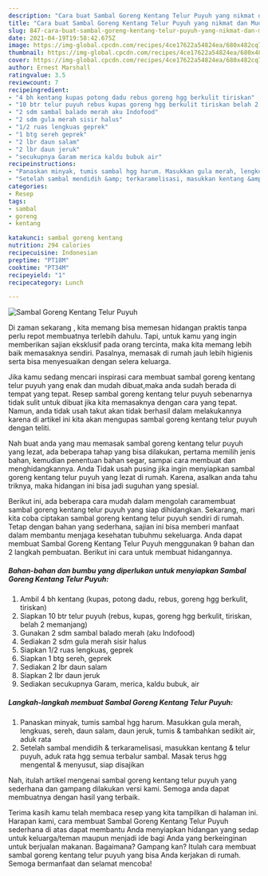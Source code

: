 ```yaml
---
description: "Cara buat Sambal Goreng Kentang Telur Puyuh yang nikmat dan Mudah Dibuat"
title: "Cara buat Sambal Goreng Kentang Telur Puyuh yang nikmat dan Mudah Dibuat"
slug: 847-cara-buat-sambal-goreng-kentang-telur-puyuh-yang-nikmat-dan-mudah-dibuat
date: 2021-04-19T19:58:42.675Z
image: https://img-global.cpcdn.com/recipes/4ce17622a54824ea/680x482cq70/sambal-goreng-kentang-telur-puyuh-foto-resep-utama.jpg
thumbnail: https://img-global.cpcdn.com/recipes/4ce17622a54824ea/680x482cq70/sambal-goreng-kentang-telur-puyuh-foto-resep-utama.jpg
cover: https://img-global.cpcdn.com/recipes/4ce17622a54824ea/680x482cq70/sambal-goreng-kentang-telur-puyuh-foto-resep-utama.jpg
author: Ernest Marshall
ratingvalue: 3.5
reviewcount: 7
recipeingredient:
- "4 bh kentang kupas potong dadu rebus goreng hgg berkulit tiriskan"
- "10 btr telur puyuh rebus kupas goreng hgg berkulit tiriskan belah 2 memanjang"
- "2 sdm sambal balado merah aku Indofood"
- "2 sdm gula merah sisir halus"
- "1/2 ruas lengkuas geprek"
- "1 btg sereh geprek"
- "2 lbr daun salam"
- "2 lbr daun jeruk"
- "secukupnya Garam merica kaldu bubuk air"
recipeinstructions:
- "Panaskan minyak, tumis sambal hgg harum. Masukkan gula merah, lengkuas, sereh, daun salam, daun jeruk, tumis &amp; tambahkan sedikit air, aduk rata"
- "Setelah sambal mendidih &amp; terkaramelisasi, masukkan kentang &amp; telur puyuh, aduk rata hgg semua terbalur sambal. Masak terus hgg mengental &amp; menyusut, siap disajikan"
categories:
- Resep
tags:
- sambal
- goreng
- kentang

katakunci: sambal goreng kentang 
nutrition: 294 calories
recipecuisine: Indonesian
preptime: "PT18M"
cooktime: "PT34M"
recipeyield: "1"
recipecategory: Lunch

---
```



![Sambal Goreng Kentang Telur Puyuh](https://img-global.cpcdn.com/recipes/4ce17622a54824ea/680x482cq70/sambal-goreng-kentang-telur-puyuh-foto-resep-utama.jpg)

Di zaman  sekarang , kita memang bisa memesan hidangan praktis tanpa perlu repot membuatnya terlebih dahulu. Tapi, untuk kamu yang ingin memberikan sajian eksklusif pada orang tercinta, maka kita memang lebih baik memasaknya sendiri. Pasalnya, memasak di rumah jauh lebih higienis serta bisa menyesuaikan dengan selera keluarga.

Jika kamu sedang mencari inspirasi cara membuat sambal goreng kentang telur puyuh yang enak dan mudah dibuat,maka anda sudah berada di tempat yang tepat. Resep sambal goreng kentang telur puyuh  sebenarnya tidak sulit untuk dibuat jika kita memasaknya dengan cara yang tepat. Namun, anda tidak usah takut akan tidak berhasil dalam melakukannya 
karena di artikel ini kita akan mengupas sambal goreng kentang telur puyuh dengan teliti.  



Nah buat anda yang mau memasak sambal goreng kentang telur puyuh yang lezat, ada beberapa tahap yang bisa dilakukan, pertama memilih jenis bahan, kemudian penentuan bahan segar, sampai cara membuat dan menghidangkannya. Anda Tidak usah pusing jika ingin menyiapkan sambal goreng kentang telur puyuh yang lezat di rumah. Karena, asalkan anda  tahu triknya, maka hidangan ini bisa jadi suguhan yang spesial.

Berikut ini, ada beberapa cara mudah dalam mengolah caramembuat sambal goreng kentang telur puyuh yang siap dihidangkan. Sekarang, mari kita coba ciptakan sambal goreng kentang telur puyuh sendiri di rumah. Tetap dengan bahan yang sederhana, sajian ini bisa memberi manfaat dalam membantu menjaga kesehatan tubuhmu sekeluarga. Anda dapat membuat Sambal Goreng Kentang Telur Puyuh menggunakan 9 bahan dan 2 langkah pembuatan. Berikut ini cara untuk membuat hidangannya.

<!--inarticleads1-->

##### Bahan-bahan dan bumbu yang diperlukan untuk menyiapkan Sambal Goreng Kentang Telur Puyuh:

1. Ambil 4 bh kentang (kupas, potong dadu, rebus, goreng hgg berkulit, tiriskan)
1. Siapkan 10 btr telur puyuh (rebus, kupas, goreng hgg berkulit, tiriskan, belah 2 memanjang)
1. Gunakan 2 sdm sambal balado merah (aku Indofood)
1. Sediakan 2 sdm gula merah sisir halus
1. Siapkan 1/2 ruas lengkuas, geprek
1. Siapkan 1 btg sereh, geprek
1. Sediakan 2 lbr daun salam
1. Siapkan 2 lbr daun jeruk
1. Sediakan secukupnya Garam, merica, kaldu bubuk, air




<!--inarticleads2-->

##### Langkah-langkah membuat Sambal Goreng Kentang Telur Puyuh:

1. Panaskan minyak, tumis sambal hgg harum. Masukkan gula merah, lengkuas, sereh, daun salam, daun jeruk, tumis &amp; tambahkan sedikit air, aduk rata
1. Setelah sambal mendidih &amp; terkaramelisasi, masukkan kentang &amp; telur puyuh, aduk rata hgg semua terbalur sambal. Masak terus hgg mengental &amp; menyusut, siap disajikan




Nah, itulah artikel mengenai  sambal goreng kentang telur puyuh  yang sederhana dan gampang dilakukan versi kami. Semoga anda dapat membuatnya dengan hasil yang terbaik. 

Terima kasih kamu telah membaca resep yang kita tampilkan di halaman ini. Harapan kami, cara membuat  Sambal Goreng Kentang Telur Puyuh sederhana di atas dapat membantu Anda menyiapkan hidangan yang sedap untuk keluarga/teman maupun menjadi ide bagi Anda yang berkeinginan untuk berjualan makanan. Bagaimana? Gampang kan? Itulah cara membuat sambal goreng kentang telur puyuh yang bisa Anda kerjakan di rumah. Semoga bermanfaat dan selamat mencoba!

